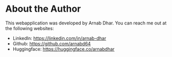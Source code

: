 # About the Author

This webapplication was developed by Arnab Dhar. You can reach me out at the following websites:

- LinkedIn: https://linkedin.com/in/arnab-dhar
- Github: https://github.com/arnabd64
- Huggingface: https://huggingface.co/arnabdhar